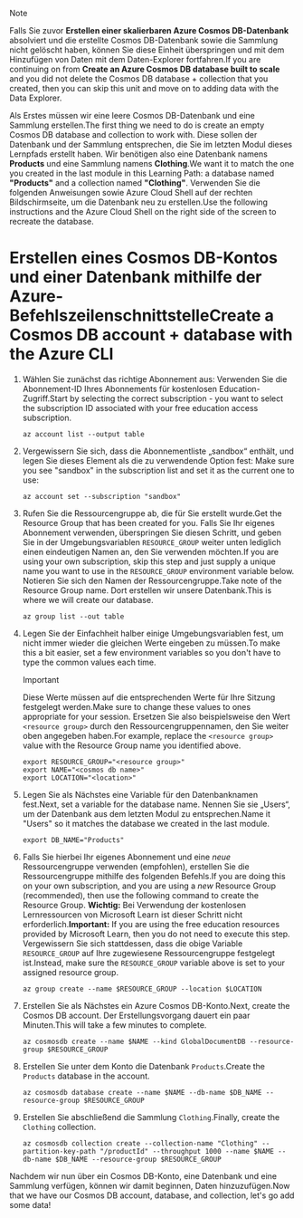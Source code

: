 > [!NOTE]
> <span data-ttu-id="19aa6-101">Falls Sie zuvor **Erstellen einer skalierbaren Azure Cosmos DB-Datenbank** absolviert und die erstellte Cosmos DB-Datenbank sowie die Sammlung nicht gelöscht haben, können Sie diese Einheit überspringen und mit dem Hinzufügen von Daten mit dem Daten-Explorer fortfahren.</span><span class="sxs-lookup"><span data-stu-id="19aa6-101">If you are continuing on from **Create an Azure Cosmos DB database built to scale** and you did not delete the Cosmos DB database + collection that you created, then you can skip this unit and move on to adding data with the Data Explorer.</span></span>

<span data-ttu-id="19aa6-102">Als Erstes müssen wir eine leere Cosmos DB-Datenbank und eine Sammlung erstellen.</span><span class="sxs-lookup"><span data-stu-id="19aa6-102">The first thing we need to do is create an empty Cosmos DB database and collection to work with.</span></span> <span data-ttu-id="19aa6-103">Diese sollen der Datenbank und der Sammlung entsprechen, die Sie im letzten Modul dieses Lernpfads erstellt haben. Wir benötigen also eine Datenbank namens **Products** und eine Sammlung namens **Clothing**.</span><span class="sxs-lookup"><span data-stu-id="19aa6-103">We want it to match the one you created in the last module in this Learning Path: a database named **"Products"** and a collection named **"Clothing"**.</span></span> <span data-ttu-id="19aa6-104">Verwenden Sie die folgenden Anweisungen sowie Azure Cloud Shell auf der rechten Bildschirmseite, um die Datenbank neu zu erstellen.</span><span class="sxs-lookup"><span data-stu-id="19aa6-104">Use the following instructions and the Azure Cloud Shell on the right side of the screen to recreate the database.</span></span>

# <a name="create-a-cosmos-db-account--database-with-the-azure-cli"></a><span data-ttu-id="19aa6-105">Erstellen eines Cosmos DB-Kontos und einer Datenbank mithilfe der Azure-Befehlszeilenschnittstelle</span><span class="sxs-lookup"><span data-stu-id="19aa6-105">Create a Cosmos DB account + database with the Azure CLI</span></span>

1. <span data-ttu-id="19aa6-106">Wählen Sie zunächst das richtige Abonnement aus: Verwenden Sie die Abonnement-ID Ihres Abonnements für kostenlosen Education-Zugriff.</span><span class="sxs-lookup"><span data-stu-id="19aa6-106">Start by selecting the correct subscription - you want to select the subscription ID associated with your free education access subscription.</span></span>

    ```azurecli
    az account list --output table
    ```

1. <span data-ttu-id="19aa6-107">Vergewissern Sie sich, dass die Abonnementliste „sandbox“ enthält, und legen Sie dieses Element als die zu verwendende Option fest: <!-- TODO: get official name here --></span><span class="sxs-lookup"><span data-stu-id="19aa6-107">Make sure you see "sandbox" in the subscription list and set it as the current one to use: <!-- TODO: get official name here --></span></span>

    ```azurecli
    az account set --subscription "sandbox"
    ```
    
1. <span data-ttu-id="19aa6-108">Rufen Sie die Ressourcengruppe ab, die für Sie erstellt wurde.</span><span class="sxs-lookup"><span data-stu-id="19aa6-108">Get the Resource Group that has been created for you.</span></span> <span data-ttu-id="19aa6-109">Falls Sie Ihr eigenes Abonnement verwenden, überspringen Sie diesen Schritt, und geben Sie in der Umgebungsvariablen `RESOURCE_GROUP` weiter unten lediglich einen eindeutigen Namen an, den Sie verwenden möchten.</span><span class="sxs-lookup"><span data-stu-id="19aa6-109">If you are using your own subscription, skip this step and just supply a unique name you want to use in the `RESOURCE_GROUP` environment variable below.</span></span> <span data-ttu-id="19aa6-110">Notieren Sie sich den Namen der Ressourcengruppe.</span><span class="sxs-lookup"><span data-stu-id="19aa6-110">Take note of the Resource Group name.</span></span> <span data-ttu-id="19aa6-111">Dort erstellen wir unsere Datenbank.</span><span class="sxs-lookup"><span data-stu-id="19aa6-111">This is where we will create our database.</span></span> <!-- Do we get a token for this? -->

    ```azurecli
    az group list --out table
    ```

1. <span data-ttu-id="19aa6-112">Legen Sie der Einfachheit halber einige Umgebungsvariablen fest, um nicht immer wieder die gleichen Werte eingeben zu müssen.</span><span class="sxs-lookup"><span data-stu-id="19aa6-112">To make this a bit easier, set a few environment variables so you don't have to type the common values each time.</span></span> 

    > [!IMPORTANT]
    > <span data-ttu-id="19aa6-113">Diese Werte müssen auf die entsprechenden Werte für Ihre Sitzung festgelegt werden.</span><span class="sxs-lookup"><span data-stu-id="19aa6-113">Make sure to change these values to ones appropriate for your session.</span></span> <span data-ttu-id="19aa6-114">Ersetzen Sie also beispielsweise den Wert `<resource group>` durch den Ressourcengruppennamen, den Sie weiter oben angegeben haben.</span><span class="sxs-lookup"><span data-stu-id="19aa6-114">For example, replace the `<resource group>` value with the Resource Group name you identified above.</span></span>

    ```azurecli
    export RESOURCE_GROUP="<resource group>"
    export NAME="<cosmos db name>"
    export LOCATION="<location>"
    ```
    
1. <span data-ttu-id="19aa6-115">Legen Sie als Nächstes eine Variable für den Datenbanknamen fest.</span><span class="sxs-lookup"><span data-stu-id="19aa6-115">Next, set a variable for the database name.</span></span> <span data-ttu-id="19aa6-116">Nennen Sie sie „Users“, um der Datenbank aus dem letzten Modul zu entsprechen.</span><span class="sxs-lookup"><span data-stu-id="19aa6-116">Name it "Users" so it matches the database we created in the last module.</span></span>

    ```azurecli
    export DB_NAME="Products"
    ```
    
1. <span data-ttu-id="19aa6-117">Falls Sie hierbei Ihr eigenes Abonnement und eine _neue_ Ressourcengruppe verwenden (empfohlen), erstellen Sie die Ressourcengruppe mithilfe des folgenden Befehls.</span><span class="sxs-lookup"><span data-stu-id="19aa6-117">If you are doing this on your own subscription, and you are using a _new_ Resource Group (recommended), then use the following command to create the Resource Group.</span></span> <span data-ttu-id="19aa6-118">**Wichtig:** Bei Verwendung der kostenlosen Lernressourcen von Microsoft Learn ist dieser Schritt nicht erforderlich.</span><span class="sxs-lookup"><span data-stu-id="19aa6-118">**Important:** If you are using the free education resources provided by Microsoft Learn, then you do not need to execute this step.</span></span> <span data-ttu-id="19aa6-119">Vergewissern Sie sich stattdessen, dass die obige Variable `RESOURCE_GROUP` auf Ihre zugewiesene Ressourcengruppe festgelegt ist.</span><span class="sxs-lookup"><span data-stu-id="19aa6-119">Instead, make sure the `RESOURCE_GROUP` variable above is set to your assigned resource group.</span></span>

    ```azurecli
    az group create --name $RESOURCE_GROUP --location $LOCATION
    ```
    
1. <span data-ttu-id="19aa6-120">Erstellen Sie als Nächstes ein Azure Cosmos DB-Konto.</span><span class="sxs-lookup"><span data-stu-id="19aa6-120">Next, create the Cosmos DB account.</span></span> <span data-ttu-id="19aa6-121">Der Erstellungsvorgang dauert ein paar Minuten.</span><span class="sxs-lookup"><span data-stu-id="19aa6-121">This will take a few minutes to complete.</span></span>

    ```azurecli
    az cosmosdb create --name $NAME --kind GlobalDocumentDB --resource-group $RESOURCE_GROUP
    ```
    
1. <span data-ttu-id="19aa6-122">Erstellen Sie unter dem Konto die Datenbank `Products`.</span><span class="sxs-lookup"><span data-stu-id="19aa6-122">Create the `Products` database in the account.</span></span>

    ```azurecli
    az cosmosdb database create --name $NAME --db-name $DB_NAME --resource-group $RESOURCE_GROUP
    ```
    
1. <span data-ttu-id="19aa6-123">Erstellen Sie abschließend die Sammlung `Clothing`.</span><span class="sxs-lookup"><span data-stu-id="19aa6-123">Finally, create the `Clothing` collection.</span></span>

    ```azurecli
    az cosmosdb collection create --collection-name "Clothing" --partition-key-path "/productId" --throughput 1000 --name $NAME --db-name $DB_NAME --resource-group $RESOURCE_GROUP
    ```

<span data-ttu-id="19aa6-124">Nachdem wir nun über ein Cosmos DB-Konto, eine Datenbank und eine Sammlung verfügen, können wir damit beginnen, Daten hinzuzufügen.</span><span class="sxs-lookup"><span data-stu-id="19aa6-124">Now that we have our Cosmos DB account, database, and collection, let's go add some data!</span></span>